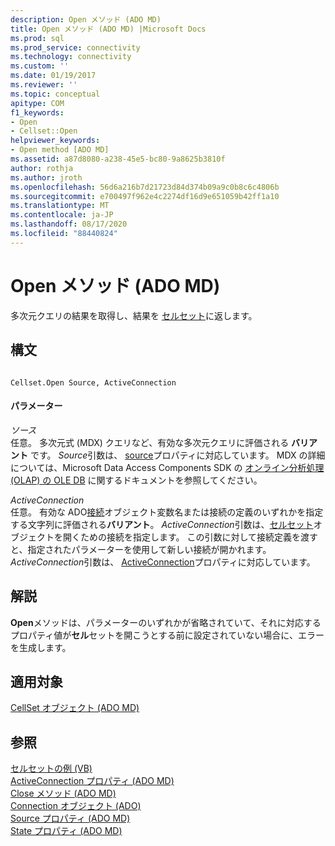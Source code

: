 ```yaml
---
description: Open メソッド (ADO MD)
title: Open メソッド (ADO MD) |Microsoft Docs
ms.prod: sql
ms.prod_service: connectivity
ms.technology: connectivity
ms.custom: ''
ms.date: 01/19/2017
ms.reviewer: ''
ms.topic: conceptual
apitype: COM
f1_keywords:
- Open
- Cellset::Open
helpviewer_keywords:
- Open method [ADO MD]
ms.assetid: a87d8080-a238-45e5-bc80-9a8625b3810f
author: rothja
ms.author: jroth
ms.openlocfilehash: 56d6a216b7d21723d84d374b09a9c0b8c6c4806b
ms.sourcegitcommit: e700497f962e4c2274df16d9e651059b42ff1a10
ms.translationtype: MT
ms.contentlocale: ja-JP
ms.lasthandoff: 08/17/2020
ms.locfileid: "88440824"
---
```

# <a name="open-method-ado-md"></a>Open メソッド (ADO MD)
多次元クエリの結果を取得し、結果を [セルセット](../../../ado/reference/ado-md-api/cellset-object-ado-md.md)に返します。  
  
## <a name="syntax"></a>構文  
  
```  
  
Cellset.Open Source, ActiveConnection  
```  
  
#### <a name="parameters"></a>パラメーター  
 *ソース*  
 任意。 多次元式 (MDX) クエリなど、有効な多次元クエリに評価される **バリアント** です。 *Source*引数は、 [source](../../../ado/reference/ado-md-api/source-property-ado-md.md)プロパティに対応しています。 MDX の詳細については、Microsoft Data Access Components SDK の [オンライン分析処理 (OLAP) の OLE DB](https://msdn.microsoft.com/8a7673c6-3ca1-4411-9f1e-adf1e47df4f3) に関するドキュメントを参照してください。  
  
 *ActiveConnection*  
 任意。 有効な ADO[接続](../../../ado/reference/ado-api/connection-object-ado.md)オブジェクト変数名または接続の定義のいずれかを指定する文字列に評価される**バリアント**。 *ActiveConnection*引数は、[セルセット](../../../ado/reference/ado-md-api/cellset-object-ado-md.md)オブジェクトを開くための接続を指定します。 この引数に対して接続定義を渡すと、指定されたパラメーターを使用して新しい接続が開かれます。 *ActiveConnection*引数は、 [ActiveConnection](../../../ado/reference/ado-md-api/activeconnection-property-ado-md.md)プロパティに対応しています。  
  
## <a name="remarks"></a>解説  
 **Open**メソッドは、パラメーターのいずれかが省略されていて、それに対応するプロパティ値が**セル**セットを開こうとする前に設定されていない場合に、エラーを生成します。  
  
## <a name="applies-to"></a>適用対象  
 [CellSet オブジェクト (ADO MD)](../../../ado/reference/ado-md-api/cellset-object-ado-md.md)  
  
## <a name="see-also"></a>参照  
 [セルセットの例 (VB)](../../../ado/reference/ado-md-api/cellset-example-vb.md)   
 [ActiveConnection プロパティ (ADO MD)](../../../ado/reference/ado-md-api/activeconnection-property-ado-md.md)   
 [Close メソッド (ADO MD)](../../../ado/reference/ado-md-api/close-method-ado-md.md)   
 [Connection オブジェクト (ADO)](../../../ado/reference/ado-api/connection-object-ado.md)   
 [Source プロパティ (ADO MD)](../../../ado/reference/ado-md-api/source-property-ado-md.md)   
 [State プロパティ (ADO MD)](../../../ado/reference/ado-md-api/state-property-ado-md.md)
